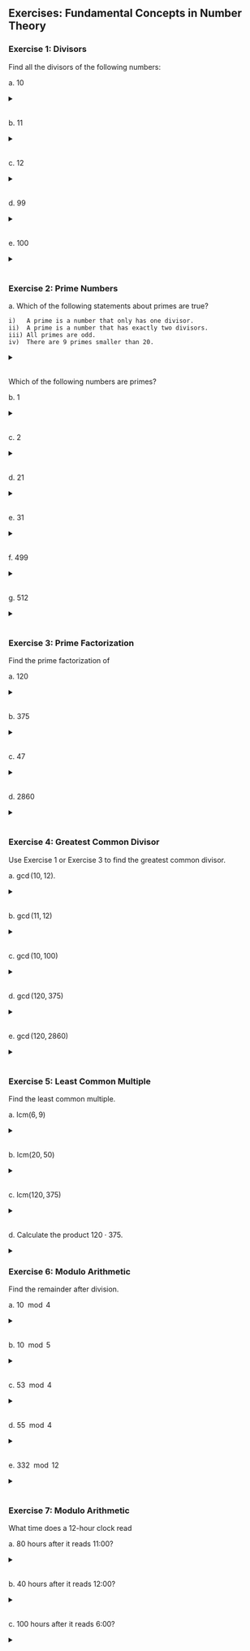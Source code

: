 ## Exercises: Fundamental Concepts in Number Theory

### Exercise 1: Divisors

Find all the divisors of the following numbers:

a. $10$
<details>

<br>
<summary> </summary>

$1,2,5,10$

</details>

<br>

b. $11$

<details>

<br>
  <summary> </summary>

$1,11$

</details>

<br>

c. $12$

<details> <br>
  <summary> </summary>

$1,2,3,4,6,12$

</details>

<br>

d. $99$

<details> <br>
  <summary> </summary>

$1,3,9,11,33,99$

</details>

<br>

e. $100$

<details> <br>
  <summary> </summary>

$1,2,4,5,10,20,25,50,100$

</details>

<br>

### Exercise 2: Prime Numbers

a. Which of the following statements about primes are true?

    i)   A prime is a number that only has one divisor.
    ii)  A prime is a number that has exactly two divisors.
    iii) All primes are odd.
    iv)  There are 9 primes smaller than 20.

<details> <br>
  <summary> </summary>

i) False \
ii) True \
iii) False \
iv) False 

</details>

<br>

Which of the following numbers are primes?

b. $1$

<details> <br>
  <summary> </summary>

Not prime

</details>

<br>

c. $2$

<details> <br>
  <summary> </summary>

Prime

</details>

<br>

d. $21$

<details> <br>
  <summary> </summary>

Not prime

</details>

<br>

e. $31$

<details> <br>
  <summary> </summary>

Prime

</details>

<br>

f. $499$

<details> <br>
  <summary> </summary>

Prime

</details>

<br>

g. $512$

<details> <br>
  <summary> </summary>

Not prime

</details>

<br>

### Exercise 3: Prime Factorization
Find the prime factorization of

a. $120$

<details> <br>
  <summary> </summary>

$2^3 \cdot 3 \cdot 5$

</details>

<br>

b. $375$

<details> <br>
  <summary> </summary>

$3 \cdot 5^3$

</details>

<br>

c. $47$

<details> <br>
  <summary> </summary>

$47$

</details>

<br>

d. $2860$

<details> <br>
  <summary> </summary>

$2^2 \cdot 5 \cdot 11 \cdot 13$

</details>

<br>
   

### Exercise 4: Greatest Common Divisor
Use Exercise 1 or Exercise 3 to find the greatest common divisor.

a. $\gcd(10,12)$.

<details> <br>
  <summary> </summary>

$2$

</details>

<br>

b. $\gcd(11,12)$

<details> <br>
  <summary> </summary>

$1$

</details>

<br>


c. $\gcd(10,100)$

<details> <br>
  <summary> </summary>

$10$

</details>

<br>

d. $\gcd(120,375)$

<details> <br>
  <summary> </summary>

$15$

</details>

<br>

e. $\gcd(120,2860)$

<details> <br>
  <summary> </summary>

$20$

</details>

<br>

### Exercise 5: Least Common Multiple

Find the least common multiple.

a. $\text{lcm}(6,9)$

<details> <br>
  <summary> </summary>

$18$

</details>

<br>

b. $\text{lcm}(20,50)$

<details> <br>
  <summary> </summary>

$100$

</details>

<br>

c. $\text{lcm}(120,375)$

<details> <br>
  <summary> </summary>

$3000$

</details>

<br>

d. Calculate the product $120 \cdot 375$. 

<details> <br>
  <summary> </summary>

$45000$

</details>

### Exercise 6: Modulo Arithmetic

Find the remainder after division.

a. $10 \mod 4$

<details> <br>
  <summary> </summary>

$2$

</details>

<br>

b. $10 \mod 5$

<details> <br>
  <summary> </summary>

$0$

</details>

<br>

c. $53 \mod 4$

<details> <br>
  <summary> </summary>

$1$

</details>

<br>

d. $55 \mod 4$

<details> <br>
  <summary> </summary>

$3$

</details>

<br>

e. $332 \mod 12$

<details> <br>
  <summary> </summary>

$10$

</details>

<br>

### Exercise 7: Modulo Arithmetic
What time does a 12-hour clock read 

a. 80 hours after it reads 11:00?

<details> <br>
  <summary> </summary>

$19:00$

</details>

<br>

b. 40 hours after it reads 12:00?

<details> <br>
  <summary> </summary>

$16:00$

</details>

<br>

c. 100 hours after it reads 6:00?

<details> <br>
  <summary> </summary>

$10:00$

</details>

<br>

